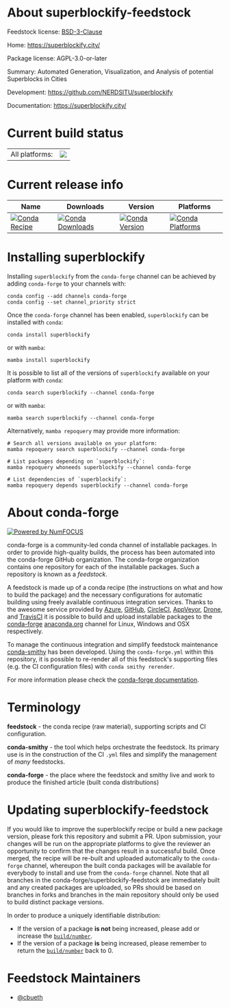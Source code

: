About superblockify-feedstock
=============================

Feedstock license: [BSD-3-Clause](https://github.com/conda-forge/superblockify-feedstock/blob/main/LICENSE.txt)

Home: https://superblockify.city/

Package license: AGPL-3.0-or-later

Summary: Automated Generation, Visualization, and Analysis of potential Superblocks in Cities

Development: https://github.com/NERDSITU/superblockify

Documentation: https://superblockify.city/

Current build status
====================


<table><tr><td>All platforms:</td>
    <td>
      <a href="https://dev.azure.com/conda-forge/feedstock-builds/_build/latest?definitionId=22377&branchName=main">
        <img src="https://dev.azure.com/conda-forge/feedstock-builds/_apis/build/status/superblockify-feedstock?branchName=main">
      </a>
    </td>
  </tr>
</table>

Current release info
====================

| Name | Downloads | Version | Platforms |
| --- | --- | --- | --- |
| [![Conda Recipe](https://img.shields.io/badge/recipe-superblockify-green.svg)](https://anaconda.org/conda-forge/superblockify) | [![Conda Downloads](https://img.shields.io/conda/dn/conda-forge/superblockify.svg)](https://anaconda.org/conda-forge/superblockify) | [![Conda Version](https://img.shields.io/conda/vn/conda-forge/superblockify.svg)](https://anaconda.org/conda-forge/superblockify) | [![Conda Platforms](https://img.shields.io/conda/pn/conda-forge/superblockify.svg)](https://anaconda.org/conda-forge/superblockify) |

Installing superblockify
========================

Installing `superblockify` from the `conda-forge` channel can be achieved by adding `conda-forge` to your channels with:

```
conda config --add channels conda-forge
conda config --set channel_priority strict
```

Once the `conda-forge` channel has been enabled, `superblockify` can be installed with `conda`:

```
conda install superblockify
```

or with `mamba`:

```
mamba install superblockify
```

It is possible to list all of the versions of `superblockify` available on your platform with `conda`:

```
conda search superblockify --channel conda-forge
```

or with `mamba`:

```
mamba search superblockify --channel conda-forge
```

Alternatively, `mamba repoquery` may provide more information:

```
# Search all versions available on your platform:
mamba repoquery search superblockify --channel conda-forge

# List packages depending on `superblockify`:
mamba repoquery whoneeds superblockify --channel conda-forge

# List dependencies of `superblockify`:
mamba repoquery depends superblockify --channel conda-forge
```


About conda-forge
=================

[![Powered by
NumFOCUS](https://img.shields.io/badge/powered%20by-NumFOCUS-orange.svg?style=flat&colorA=E1523D&colorB=007D8A)](https://numfocus.org)

conda-forge is a community-led conda channel of installable packages.
In order to provide high-quality builds, the process has been automated into the
conda-forge GitHub organization. The conda-forge organization contains one repository
for each of the installable packages. Such a repository is known as a *feedstock*.

A feedstock is made up of a conda recipe (the instructions on what and how to build
the package) and the necessary configurations for automatic building using freely
available continuous integration services. Thanks to the awesome service provided by
[Azure](https://azure.microsoft.com/en-us/services/devops/), [GitHub](https://github.com/),
[CircleCI](https://circleci.com/), [AppVeyor](https://www.appveyor.com/),
[Drone](https://cloud.drone.io/welcome), and [TravisCI](https://travis-ci.com/)
it is possible to build and upload installable packages to the
[conda-forge](https://anaconda.org/conda-forge) [anaconda.org](https://anaconda.org/)
channel for Linux, Windows and OSX respectively.

To manage the continuous integration and simplify feedstock maintenance
[conda-smithy](https://github.com/conda-forge/conda-smithy) has been developed.
Using the ``conda-forge.yml`` within this repository, it is possible to re-render all of
this feedstock's supporting files (e.g. the CI configuration files) with ``conda smithy rerender``.

For more information please check the [conda-forge documentation](https://conda-forge.org/docs/).

Terminology
===========

**feedstock** - the conda recipe (raw material), supporting scripts and CI configuration.

**conda-smithy** - the tool which helps orchestrate the feedstock.
                   Its primary use is in the construction of the CI ``.yml`` files
                   and simplify the management of *many* feedstocks.

**conda-forge** - the place where the feedstock and smithy live and work to
                  produce the finished article (built conda distributions)


Updating superblockify-feedstock
================================

If you would like to improve the superblockify recipe or build a new
package version, please fork this repository and submit a PR. Upon submission,
your changes will be run on the appropriate platforms to give the reviewer an
opportunity to confirm that the changes result in a successful build. Once
merged, the recipe will be re-built and uploaded automatically to the
`conda-forge` channel, whereupon the built conda packages will be available for
everybody to install and use from the `conda-forge` channel.
Note that all branches in the conda-forge/superblockify-feedstock are
immediately built and any created packages are uploaded, so PRs should be based
on branches in forks and branches in the main repository should only be used to
build distinct package versions.

In order to produce a uniquely identifiable distribution:
 * If the version of a package **is not** being increased, please add or increase
   the [``build/number``](https://docs.conda.io/projects/conda-build/en/latest/resources/define-metadata.html#build-number-and-string).
 * If the version of a package **is** being increased, please remember to return
   the [``build/number``](https://docs.conda.io/projects/conda-build/en/latest/resources/define-metadata.html#build-number-and-string)
   back to 0.

Feedstock Maintainers
=====================

* [@cbueth](https://github.com/cbueth/)

